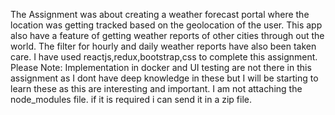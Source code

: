 The Assignment was about creating a weather forecast portal where the location was getting tracked based on the geolocation of the user. This app also have a feature of getting weather reports of other cities through out the world. The filter for hourly and daily weather reports have also been taken care. I have used reactjs,redux,bootstrap,css to complete this assignment. Please Note: Implementation in docker and UI testing are not there in this assignment as I dont have deep knowledge in these but I will be starting to learn these as this are interesting and important. I am not attaching the node_modules file. if it is required i can send it in a zip file.
